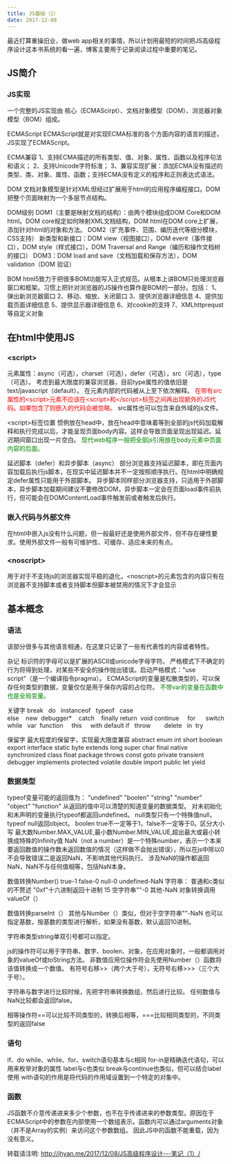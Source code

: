 ```yaml
---
title: JS基础（1）
date: 2017-12-08
---
```

最近打算重操旧业，做web app相关的事情，所以计划用最短的时间把JS高级程序设计这本书系统的看一遍，博客主要用于记录阅读过程中重要的笔记。
## JS简介

### JS实现
一个完整的JS实现由 核心（ECMAScirpt）、文档对象模型（DOM）、浏览器对象模型（BOM）组成。

ECMAScript
ECMAScript就是对实现ECMA标准的各个方面内容的语言的描述，JS实现了ECMAScript。

ECMA兼容
1、支持ECMA描述的所有类型、值、对象、属性、函数以及程序句法和语义；
2、支持Unicode字符标准；
3、兼容实现扩展：添加ECMA没有描述的类型、类、对象、属性、函数；支持ECMA没有定义的程序和正则表达式语法。

DOM
文档对象模型是针对XML但经过扩展用于html的应用程序编程接口。DOM把整个页面映射为一个多层节点结构。

DOM级别
DOM1（主要是映射文档的结构）：由两个模块组成DOM Core和DOM html。DOM core规定如何映射XML文档结构，DOM html在DOM core上扩展，添加针对html的对象和方法。
DOM2（扩充事件、范围、编历迭代等细分模块，CSS支持）
新类型和新接口：DOM view（视图接口），DOM event（事件接口），DOM style（样式接口），DOM Traversal and Range（编历和操作文档树的接口）
DOM3：DOM load and save（文档加载和保存方法），DOM validation（DOM 验证）

BOM
html5致力于把很多BOM功能写入正式规范。从根本上讲BOM只处理浏览器窗口和框架。习惯上把针对浏览器的JS操作也算作是BOM的一部分。包括：
1、弹出新浏览器窗口
2、移动、缩放、关闭窗口
3、提供浏览器详细信息
4、提供加载页面详细信息
5、提供显示器详细信息
6、对cookie的支持
7、XMLhttprequst等自定义对象

## 在html中使用JS

### &lt;script&gt;
元素属性：async（可选），charset（可选），defer（可选），src（可选），type（可选）。
考虑到最大限度的兼容浏览器，目前type属性的值依旧是text/javascript（default）。
在元素内部的代码被从上至下依次解释。
<font color=red>在带有src属性的&lt;script&gt;元素不应该在&lt;script&gt;和&lt;/script&gt;标签之间再出现额外的JS代码。如果包含了则嵌入的代码会被忽略。</font>
src属性也可以包含来自外域的js文件。

&lt;script&gt;标签位置
惯例放在head中，放在head中意味着等到全部的js代码加载解释和执行完成以后，才能呈现页面body内容。这样会导致页面呈现出现延迟。延迟期间窗口出现一片空白。
<font color=green>现代web程序一般把全部js引用放在body元素中页面内容的后面。</font>

延迟脚本（defer）和异步脚本（async）
部分浏览器支持延迟脚本，即在页面内容加载后执行js脚本，在现实中延迟脚本并不一定按照顺序执行。在html中明确规定defer属性只能用于外部脚本。
异步脚本同样部分浏览器支持，只适用于外部脚本，异步脚本加载期间建议不要修改DOM，异步脚本一定会在页面load事件前执行，但可能会在DOMContentLoad事件触发前或者触发后执行。

### 嵌入代码与外部文件
在html中嵌入js没有什么问题，但一般最好还是使用外部文件，但不存在硬性要求。使用外部文件一般有可维护性、可缓存、适应未来的有点。

### &lt;noscript&gt;
用于对于不支持js的浏览器实现平稳的退化，&lt;noscript&gt;的元素包含的内容只有在浏览器不支持脚本或者支持脚本但脚本被禁用的情况下才会显示

## 基本概念

### 语法
该部分很多与其他语言相通，在这里只记录了一些有代表性的内容或者特性。

杂记
标识符的字母可以是扩展的ASCII或unicode字母字符。
严格模式下不确定的行为将得到处理，对某些不安全的操作抛出错误。启动严格模式："use script"（是一个编译指令pragma）。
ECMAScript的变量是松散类型的，可以保存任何类型的数据，变量仅仅是用于保存内容的占位符。
<font color=green>不带var的变量在函数中也是全局变量。</font>

关键字
break&nbsp;&nbsp;&nbsp;do&nbsp;&nbsp;&nbsp;instanceof&nbsp;&nbsp;&nbsp;typeof&nbsp;&nbsp;&nbsp;case
else&nbsp;&nbsp;&nbsp;&nbsp;new&nbsp;&nbsp;debugger*&nbsp;&nbsp;&nbsp;&nbsp;catch&nbsp;&nbsp;&nbsp;&nbsp;finally
return&nbsp;&nbsp;void&nbsp;continue&nbsp;&nbsp;&nbsp;&nbsp;&nbsp;for&nbsp;&nbsp;&nbsp;&nbsp;&nbsp;&nbsp;switch
while&nbsp;&nbsp;&nbsp;var&nbsp;&nbsp;function&nbsp;&nbsp;&nbsp;&nbsp;&nbsp;this&nbsp;&nbsp;&nbsp;&nbsp;&nbsp;with
default&nbsp;if&nbsp;&nbsp;&nbsp;throw&nbsp;&nbsp;&nbsp;&nbsp;&nbsp;&nbsp;&nbsp;&nbsp;delete&nbsp;&nbsp;&nbsp;in&nbsp;&nbsp;try

保留字
最大程度的保留字，实现最大限度兼容
abstract	enum	int	short
boolean	export	interface	static
byte	extends	long	super
char	final	native	synchronized
class	float	package	throws
const	goto	private	transient
debugger	implements	protected	volatile
double	import	public let yield 

### 数据类型
typeof变量可能的返回值为：
"undefined"
"boolen"
"string"
"number"
"object"
"function"
从返回的值中可以清楚的知道变量的数据类型。
对未初始化和未声明的变量执行typeof都返回undefined。
null类型只有一个特殊值null，typeof null返回object。
boolen true不一定等于1，false不一定等于0。区分大小写
最大数Number.MAX_VALUE,最小数Number.MIN_VALUE,超出最大或最小转换成特殊的Infinity值
NaN（not a number）是一个特殊number，表示一个本来要返回数值的操作数未返回数值的情况（这样做不会抛出错误），所以在js中除以0不会导致错误二是返回NaN，不影响其他代码执行。
涉及NaN的操作都返回NaN，NaN不与任何值相等，包括NaN本身。

数值转换Number()
true-1 false-0
null-0
undefined-NaN
字符串：
普通和c类似的不赘述
"0xf"十六进制返回十进制 15
空字符串""-0
其他-NaN
对象转换调用valueOf（）

数值转换parseInt（）
其他与Number（）类似，但对于空字符串""-NaN
也可以指定基数，按基数的类型进行解析，如果没有基数，默认返回10进制。

字符串类型string单双引号都可以指定。

js的操作符可以用于字符串、数字、boolen、对象，在应用对象时，一般都调用对象的valueOf或toString方法。
非数值应用位操作符会先使用Number（）函数将该值转换成一个数值。
有符号右移>>（两个大于号），无符号右移>>>（三个大于号）。

字符串与数字进行比较时候，先把字符串转换数组，然后进行比较。
任何数值与NaN比较都会返回false。

相等操作符==可以比较不同类型的，转换后相等，===比较相同类型的，不同类型的返回false

### 语句
if、do while、while、for、switch语句基本与c相同
for-in是精确迭代语句，可以用来枚举对象的属性
label与c也类似
break与continue也类似，但可以结合label使用
with语句的作用是将代码的作用域设置到一个特定的对象中。

### 函数
JS函数不介意传递进来多少个参数，也不在乎传递进来的参数类型。原因在于ECMAScript中的参数在内部使用一个数组表示。函数内可以通过arguments对象（并不是Array的实例）来访问这个参数数组。
因此JS中的函数不能重载，因为没有意义。


转载请注明: http://jhyan.me/2017/12/08/JS高级程序设计---笔记（1）/
